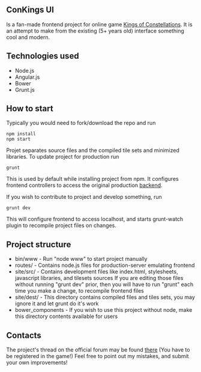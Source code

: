 ConKings UI 
-----------

Is a fan-made frontend project for online game [Kings of Constellations](http://conkings.com). 
It is an attempt to make from the existing (5+ years old) interface something cool and modern.  

Technologies used
-----------------

* Node.js
* Angular.js
* Bower
* Grunt.js

How to start
------------

Typically you would need to fork/download the repo and run 

    npm install 
    npm start
 
Projet separates source files and the compiled tile sets and minimized libraries. To update project for production run
 
    grunt
    
This is used by default while installing project from npm. It configures frontend controllers to access the 
original production [backend](http://conkings.com/game2/). 
 
 If you wish to contribute to project and develop something, run 
 
    grunt dev
    
 This will configure frontend to access localhost, and starts grunt-watch plugin to recompile project files on changes.
 
 Project structure
------------------

* bin/www  - Run "node www" to start project manually 
* routes/ - Contains node.js files for production-server emulating frontend
* site/src/ - Contains development files like index.html, stylesheets, javascript libraries, and tilesets sources
If you are editing those files without running "grunt dev" prior, then you will have to run "grunt" each time you make a change, to 
recompile frontend files
* site/dest/ - This directory contains compiled files and tiles sets, you may ignore it and let grunt do it's work
* bower_components - If you wish to use this project without node, make this directory contents available for users
    
Contacts
--------

The project's thread on the official forum may be found [there](http://conkings.com/comm/ucp.php?i=pforums&mode=access&f=39&join=1)
(You have to be registered in the game!) Feel free to point out my mistakes, and submit your own improvements!